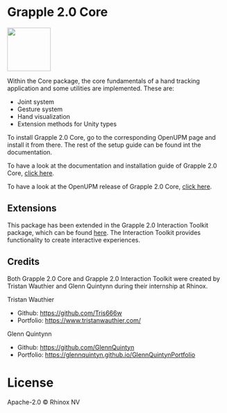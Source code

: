 # Grapple 2.0 Core

<img src="https://github.com/Rhinox-Training/grpl-2.0/assets/55093987/be4368cf-7d1f-4e2f-90c6-bb5dc2b94ede" width="100" />

Within the Core package, the core fundamentals of a hand tracking application and some utilities are implemented. These
are:
- Joint system
- Gesture system
- Hand visualization
- Extension methods for Unity types

To install Grapple 2.0 Core, go to the corresponding OpenUPM page and install it from there. The rest of the setup guide can be found int the documentation.

To have a look at the documentation and installation guide of Grapple 2.0 Core, [click here](https://rhinox-training.github.io/grpl-2.0/pages/GRPL_Core/core.html).

To have a look at the OpenUPM release of Grapple 2.0 Core, [click here](https://openupm.com/packages/com.rhinox.open.grpl2/).

## Extensions
This package has been extended in the Grapple 2.0 Interaction Toolkit package, which can be found [here](https://openupm.com/packages/com.rhinox.open.grpl2it/).
The Interaction Toolkit provides functionality to create interactive experiences.

## Credits
Both Grapple 2.0 Core and Grapple 2.0 Interaction Toolkit were created by Tristan Wauthier and Glenn Quintynn during their internship at Rhinox.

Tristan Wauthier
- Github: https://github.com/Tris666w
- Portfolio: https://www.tristanwauthier.com/

Glenn Quintynn
- Github: https://github.com/GlennQuintyn
- Portfolio: https://glennquintyn.github.io/GlennQuintynPortfolio

# License
Apache-2.0 © Rhinox NV